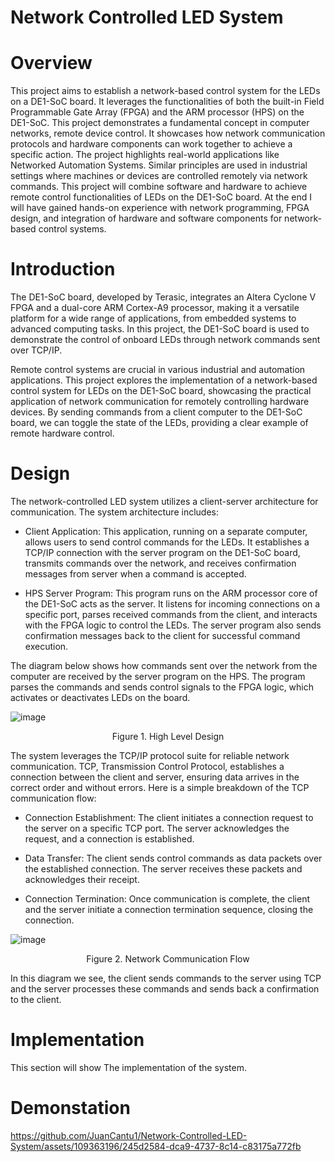 # Network Controlled LED System

# Overview
This project aims to establish a network-based control system for the LEDs on a DE1-SoC board. It leverages the functionalities of both the built-in Field Programmable Gate Array (FPGA) and the ARM processor (HPS) on the DE1-SoC. This project demonstrates a fundamental concept in computer networks, remote device control. It showcases how network communication protocols and hardware components can work together to achieve a specific action. The project highlights real-world applications like Networked Automation Systems. Similar principles are used in industrial settings where machines or devices are controlled remotely via network commands. This project will combine software and hardware to achieve remote control functionalities of LEDs on the DE1-SoC board. At the end I will have gained hands-on experience with network programming, FPGA design, and integration of hardware and software components for network-based control systems. 

# Introduction
The DE1-SoC board, developed by Terasic, integrates an Altera Cyclone V FPGA and a dual-core ARM Cortex-A9 processor, making it a versatile platform for a wide range of applications, from embedded systems to advanced computing tasks. In this project, the DE1-SoC board is used to demonstrate the control of onboard LEDs through network commands sent over TCP/IP.

Remote control systems are crucial in various industrial and automation applications. This project explores the implementation of a network-based control system for LEDs on the DE1-SoC board, showcasing the practical application of network communication for remotely controlling hardware devices. By sending commands from a client computer to the DE1-SoC board, we can toggle the state of the LEDs, providing a clear example of remote hardware control. 

# Design 
The network-controlled LED system utilizes a client-server architecture for communication. The system architecture includes:

-	Client Application: This application, running on a separate computer, allows users to send control commands for the LEDs. It establishes a TCP/IP connection with the server program on the DE1-SoC board, transmits commands over the network, and receives confirmation messages from server when a command is accepted.

-	HPS Server Program: This program runs on the ARM processor core of the DE1-SoC acts as the server. It listens for incoming connections on a specific port, parses received commands from the client, and interacts with the FPGA logic to control the LEDs. The server program also sends confirmation messages back to the client for successful command execution.

The diagram below shows how commands sent over the network from the computer are received by the server program on the HPS. The program parses the commands and sends control signals to the FPGA logic, which activates or deactivates LEDs on the board. 

![image](https://github.com/JuanCantu1/Network-Controlled-LED-System/assets/109363196/d2b4b72c-374f-4f69-957b-1ab3f59e15fc)
<p style="text-align: center;">Figure 1. High Level Design</p>

The system leverages the TCP/IP protocol suite for reliable network communication. TCP, Transmission Control Protocol, establishes a connection between the client and server, ensuring data arrives in the correct order and without errors. Here is a simple breakdown of the TCP communication flow:

-	Connection Establishment: The client initiates a connection request to the server on a specific TCP port. The server acknowledges the request, and a connection is established.

-	Data Transfer: The client sends control commands as data packets over the established connection. The server receives these packets and acknowledges their receipt.

-	Connection Termination: Once communication is complete, the client and the server initiate a connection termination sequence, closing the connection.

  ![image](https://github.com/JuanCantu1/Network-Controlled-LED-System/assets/109363196/fa695163-6649-4d27-be10-44dfa672e6ec)
<p style="text-align: center;">Figure 2. Network Communication Flow</p>

In this diagram we see, the client sends commands to the server using TCP and the server processes these commands and sends back a confirmation to the client.

# Implementation 
This section will show The implementation of the system.

# Demonstation 

https://github.com/JuanCantu1/Network-Controlled-LED-System/assets/109363196/245d2584-dca9-4737-8c14-c83175a772fb

